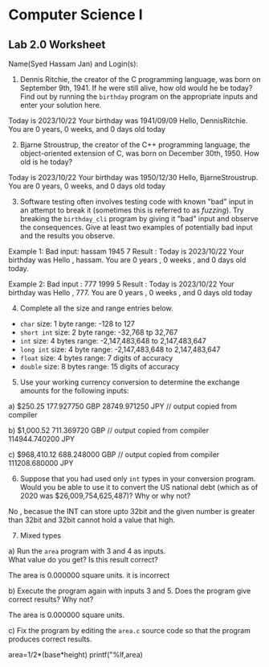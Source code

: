 
# Computer Science I 
## Lab 2.0 Worksheet

Name(Syed Hassam Jan) and Login(s):



1. Dennis Ritchie, the creator of the C programming language,
was born on September 9th, 1941.  If he were still alive,
how old would he be today?  Find out by running the `birthday`
program on the appropriate inputs and enter your solution here.

Today is 2023/10/22
Your birthday was 1941/09/09
Hello, DennisRitchie.  You are 0 years, 0 weeks, and 0 days old today



2. Bjarne Stroustrup, the creator of the C++ programming
language, the object-oriented extension of C, was born on
December 30th, 1950.  How old is he today?

Today is 2023/10/22
Your birthday was 1950/12/30
Hello, BjarneStroustrup.  You are 0 years, 0 weeks, and 0 days old today


3. Software testing often involves testing code with known
"bad" input in an attempt to break it (sometimes this is
referred to as *fuzzing*).  Try breaking the `birthday_cli`
program by giving it "bad" input and observe the consequences.
Give at least two examples of potentially bad input and the
results you observe.

Example 1: Bad input: hassam 1945 7 
Result : Today is 2023/10/22
Your birthday was
Hello , hassam. You are 0 years , 0 weeks , and 0 days old today.

Example 2: Bad input : 777 1999 5
Result : Today is 2023/10/22
Your birthday was
Hello , 777. You are 0 years , 0 weeks , and 0 days old today


4. Complete all the size and range entries below.

* `char`
  size: 1 byte
  range: -128 to 127
* `short int`
  size: 2 byte 
  range: -32,768 tp 32,767
* `int`
  size: 4 bytes 
  range: -2,147,483,648 to 2,147,483,647
* `long int`
  size: 4 byte 
  range: -2,147,483,648 to 2,147,483,647
* `float`
  size: 4 bytes 
  range: 7 digits of accuracy
* `double`
  size: 8 bytes 
  range: 15 digits of accuracy


5. Use your working currency conversion to determine
the exchange amounts for the following inputs:

  a) $250.25 
   177.927750 GBP
  28749.971250 JPY     // output copied from compiler

  b) $1,000.52
  711.369720 GBP           // output copied from compiler
  114944.740200 JPY   

  c) $968,410.12
    688.248000 GBP           // output copied from compiler
    111208.680000 JPY


6. Suppose that you had used only `int` types
in your conversion program.  Would you be able
to use it to convert the US national debt
(which as of 2020 was \$26,009,754,625,487)?
Why or why not?

No , becasue the INT can store upto 32bit and the given number is greater than 32bit
and 32bit cannot hold a value that high.


7. Mixed types

a) Run the `area` program with 3 and 4 as inputs.  
What value do you get?  Is this result correct?

   The area is 0.000000 square units.
    it is incorrect

b) Execute the program again with inputs 3 and 5.
Does the program give correct results?  Why not?

  The area is 0.000000 square units.

c) Fix the program by editing the `area.c` source
code so that the program produces correct results.
  
  area=1/2*(base*height)
  printf("%lf,area)